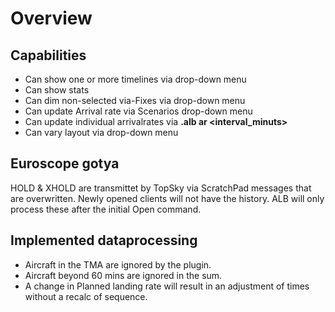 # Overview



## Capabilities
- Can show one or more timelines via drop-down menu
- Can show stats
- Can dim non-selected via-Fixes via drop-down menu
- Can update Arrival rate via Scenarios drop-down menu
- Can update individual arrivalrates via **.alb ar <fix> <interval_minuts>**
- Can vary layout via drop-down menu

## Euroscope gotya
HOLD & XHOLD are transmittet by TopSky via ScratchPad messages that are overwritten. Newly opened clients will not have the history.
ALB will only process these after the initial Open command.


## Implemented dataprocessing
- Aircraft in the TMA are ignored by the plugin.
- Aircraft beyond 60 mins are ignored in the sum.
- A change in Planned landing rate will result in an adjustment of times without a recalc of sequence.